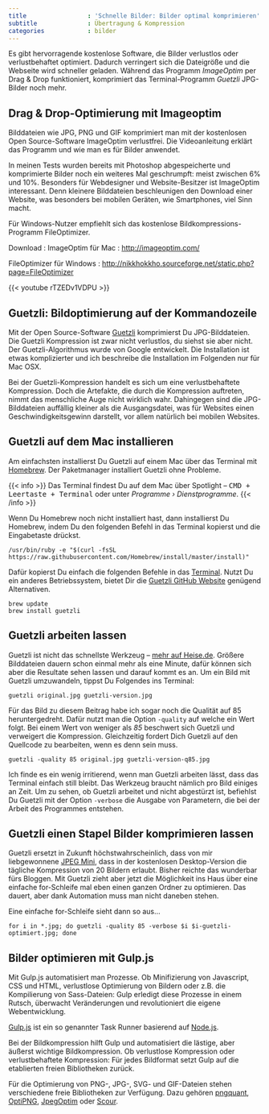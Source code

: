 ```yaml
---
title                 : 'Schnelle Bilder: Bilder optimal komprimieren'
subtitle              : Übertragung & Kompression
categories            : bilder
---
```

Es gibt hervorragende kostenlose Software, die Bilder verlustlos oder verlustbehaftet optimiert. Dadurch verringert sich die Dateigröße und die Webseite wird schneller geladen. Während das Programm _ImageOptim_ per Drag & Drop funktioniert, komprimiert das Terminal-Programm _Guetzli_ JPG-Bilder noch mehr.
<!-- readmore -->

## Drag & Drop-Optimierung mit Imageoptim

Bilddateien wie JPG, PNG und GIF komprimiert man mit der kostenlosen Open Source-Software ImageOptim verlustfrei. Die Videoanleitung erklärt das Programm und wie man es für Bilder anwendet.

In meinen Tests wurden bereits mit Photoshop abgespeicherte und komprimierte Bilder noch ein weiteres Mal geschrumpft: meist zwischen 6% und 10%. Besonders für Webdesigner und Website-Besitzer ist ImageOptim interessant. Denn kleinere Bilddateien beschleunigen den Download einer Website, was besonders bei mobilen Geräten, wie Smartphones, viel Sinn macht.

Für Windows-Nutzer empfiehlt sich das kostenlose Bildkompressions-Programm FileOptimizer.

Download
:   ImageOptim für Mac
:   http://imageoptim.com/

FileOptimizer für Windows
:   http://nikkhokkho.sourceforge.net/static.php?page=FileOptimizer

{{< youtube rTZEDv1VDPU >}}

## Guetzli: Bildoptimierung auf der Kommandozeile

Mit der Open Source-Software [Guetzli](https://github.com/google/guetzli) komprimierst Du JPG-Bilddateien. Die Guetzli Kompression ist zwar nicht verlustlos, du siehst sie aber nicht. Der Guetzli-Algorithmus wurde von Google entwickelt. Die Installation ist etwas komplizierter und ich beschreibe die Installation im Folgenden nur für Mac OSX.

Bei der Guetzli-Kompression handelt es sich um eine verlustbehaftete Kompression. Doch die Artefakte, die durch die Kompression auftreten, nimmt das menschliche Auge nicht wirklich wahr. Dahingegen sind die JPG-Bilddateien auffällig kleiner als die Ausgangsdatei, was für Websites einen Geschwindigkeitsgewinn darstellt, vor allem natürlich bei mobilen Websites.

## Guetzli auf dem Mac installieren

Am einfachsten installierst Du Guetzli auf einem Mac über das Terminal mit [Homebrew](https://brew.sh). Der Paketmanager installiert Guetzli ohne Probleme.

{{< info >}}
Das Terminal findest Du auf dem Mac über Spotlight – <kbd>CMD + Leertaste + Terminal</kbd> oder unter _Programme › Dienstprogramme_.
{{< /info >}}

Wenn Du Homebrew noch nicht installiert hast, dann installierst Du Homebrew, indem Du den folgenden Befehl in das Terminal kopierst und die Eingabetaste drückst.

~~~
/usr/bin/ruby -e "$(curl -fsSL https://raw.githubusercontent.com/Homebrew/install/master/install)"
~~~

Dafür kopierst Du einfach die folgenden Befehle in das [Terminal](http://terminal.phlow.de). Nutzt Du ein anderes Betriebssystem, bietet Dir die [Guetzli GitHub Website](https://github.com/google/guetzli) genügend Alternativen.

~~~
brew update
brew install guetzli
~~~

## Guetzli arbeiten lassen

Guetzli ist nicht das schnellste Werkzeug – [mehr auf Heise.de](https://m.heise.de/newsticker/meldung/Googles-Guetzli-Encoder-schrumpft-JPEG-Bilder-um-ein-Drittel-3657823.html). Größere Bilddateien dauern schon einmal mehr als eine Minute, dafür können sich aber die Resultate sehen lassen und darauf kommt es an. Um ein Bild mit Guetzli umzuwandeln, tippst Du Folgendes ins Terminal:

~~~
guetzli original.jpg guetzli-version.jpg
~~~

Für das Bild zu diesem Beitrag habe ich sogar noch die Qualität auf 85 heruntergedreht. Dafür nutzt man die Option `-quality` auf welche ein Wert folgt. Bei einem Wert von weniger als _85_ beschwert sich Guetzli und verweigert die Kompression. Gleichzeitig fordert Dich Guetzli auf den Quellcode zu bearbeiten, wenn es denn sein muss.

~~~
guetzli -quality 85 original.jpg guetzli-version-q85.jpg
~~~

Ich finde es ein wenig irritierend, wenn man Guetzli arbeiten lässt, dass das Terminal einfach still bleibt. Das Werkzeug braucht nämlich pro Bild einiges an Zeit. Um zu sehen, ob Guetzli arbeitet und nicht abgestürzt ist, befiehlst Du Guetzli mit der Option `-verbose` die Ausgabe von Parametern, die bei der Arbeit des Programmes entstehen.

## Guetzli einen Stapel Bilder komprimieren lassen

Guetzli ersetzt in Zukunft höchstwahrscheinlich, dass von mir liebgewonnene [JPEG Mini](https://www.youtube.com/watch?v=ShLLqbASxwk), dass in der kostenlosen Desktop-Version die tägliche Kompression von 20 Bildern erlaubt. Bisher reichte das wunderbar fürs Bloggen. Mit Guetzli zieht aber jetzt die Möglichkeit ins Haus über eine einfache for-Schleife mal eben einen ganzen Ordner zu optimieren. Das dauert, aber dank Automation muss man nicht daneben stehen.

Eine einfache for-Schleife sieht dann so aus…

~~~
for i in *.jpg; do guetzli -quality 85 -verbose $i $i-guetzli-optimiert.jpg; done
~~~

## Bilder optimieren mit Gulp.js

Mit Gulp.js automatisiert man Prozesse. Ob Minifizierung von Javascript, CSS und HTML, verlustlose Optimierung von Bildern oder z.B. die Kompilierung von Sass-Dateien: Gulp erledigt diese Prozesse in einem Rutsch, überwacht Veränderungen und revolutioniert die eigene Webentwicklung.

[Gulp.js](http://gulpjs.com/) ist ein so genannter Task Runner basierend auf [Node.js](https://nodejs.org/de/).

Bei der Bildkompression hilft Gulp und automatisiert die lästige, aber äußerst wichtige Bildkompression. Ob verlustlose Kompression oder verlustbehaftete Kompression: Für jedes Bildformat setzt Gulp auf die etablierten freien Bibliotheken zurück.

Für die Optimierung von PNG-, JPG-, SVG- und GIF-Dateien stehen
verschiedene freie Bibliotheken zur Verfügung. Dazu gehören [pngquant], [OptiPNG], [JpegOptim] oder [Scour].

  [pngquant]: http://pngquant.org/
  [OptiPNG]: http://optipng.sourceforge.net/
  [JpegOptim]: https://github.com/tjko/jpegoptim
  [Scour]: http://www.codedread.com/scour/
